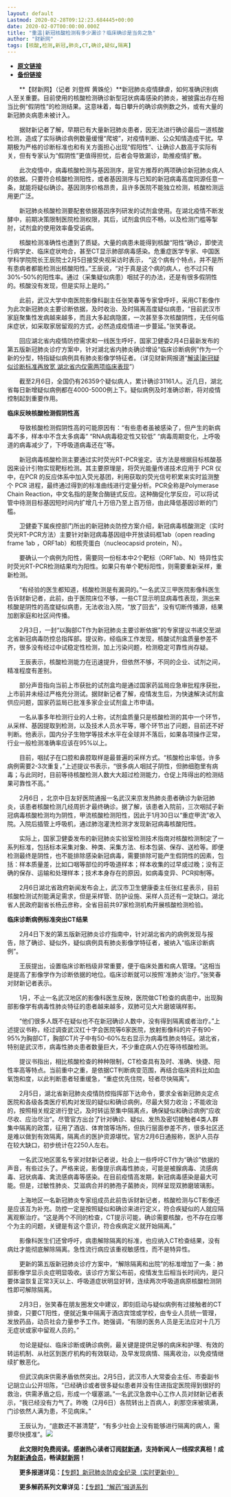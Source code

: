 ```yaml
---
layout: default
Lastmod: 2020-02-28T09:12:23.684445+00:00
date: 2020-02-07T00:00:00.000Z
title: "重温|新冠核酸检测有多少漏诊？临床确诊是当务之急"
author: "财新网"
tags: [核酸,检测,新冠,肺炎,CT,确诊,疑似,隔离]
---
```


* [**原文链接**](http://www.caixin.com/2020-02-07/101512517.html)
* [**备份链接**](http://archive.is/OtVIR)


　　**【财新网】（记者 刘登辉 黄姝伦）**新冠肺炎疫情肆虐，如何准确识别病人至关重要。目前使用的核酸检测确诊新型冠状病毒感染的肺炎，被披露出存在相当比例“假阴性”的检测结果。这意味着，每日攀升的确诊病例数之外，或有大量的新冠肺炎病患未被计入。

　　据财新记者了解，早期已有大量新冠肺炎患者，因无法进行确诊最后一道核酸检测，造成了实际确诊病例数量缓慢“爬坡”，对疫情判断、公众知情造成干扰。早期极为严格的诊断标准也和有关方面担心出现“假阳性”、让确诊人数高于实际有关，但有专家认为“假阴性”更值得担忧，后者会导致漏诊，助推疫情扩散。

　　此次疫情中，病毒核酸检测与基因测序，是官方推荐的两项确诊新冠肺炎病人的依据。只要符合核酸检测阳性，或者基因测序与已知的新冠病毒高度同源任意一条，就能将疑似确诊。基因测序价格昂贵，且许多医院不能独立检测，核酸检测运用更广泛。

　　新冠肺炎核酸检测要配套依据基因序列研发的试剂盒使用。在湖北疫情不断发酵中，前期决策限制医院检测权限，其后，试剂盒供应不畅，以及检测门槛等掣肘，试剂盒的使用效率备受诟病。

　　核酸检测准确性也遭到了质疑。大量的病患未能得到核酸“阳性”确诊，即使流行病学史、临床症状吻合，甚至CT显示肺部病毒感染。危重症医学专家、中国医学科学院院长王辰院士2月5日接受央视采访时表示， “这个病有个特点，并不是所有患病者都能检测出核酸阳性。”王辰说，“对于真是这个病的病人，也不过只有30%-50%的阳性率。通过（采集疑似病患）咽拭子的办法，还是有很多假阴性的。核酸没有发现，但是实际上是的。”

　　此前，武汉大学中南医院影像科副主任张笑春等专家曾呼吁，采用CT影像作为此次新冠肺炎主要诊断依据，及时收治、及时隔离高度疑似病患，“目前武汉市家庭聚集性发病越来越多，而且大多起病隐匿，一次甚至多次核酸阴性，无任何临床症状，如采取家居留观的方式，必然造成疫情进一步蔓延。”张笑春说。

　　回应湖北省内疫情防控需求和一线医生呼吁，国家卫健委2月4日最新发布的第五版新冠肺炎诊疗方案中，针对湖北省内肺炎确诊增设“临床诊断病例”作为一个新的分型，特指疑似病例具有肺炎影像学特征者。（详见财新网报道“[解读|新冠疑似诊断标准再放宽 湖北省内仅需两项临床表现](http://www.caixin.com/2020-02-05/101511886.html)”）

　　截至2月6日，全国仍有26359个疑似病人，累计确诊31161人。近几日，湖北省每日新增疑似病例都在4000-5000例上下。疑似病例及时准确诊断，将对疫情控制起到重要作用。

**临床反映核酸检测假阴性高**

　　导致核酸检测假阴性高的可能原因有：“有些患者虽被感染了，但产生的新病毒不多，样本中不含太多病毒” “RNA病毒稳定性又较低” “病毒周期变化，上呼吸道的病毒减少了，下呼吸道病毒还在”等。

　　新冠病毒核酸检测主要通过实时荧光RT-PCR鉴定。该方法是根据目标核酸基因来设计引物实现靶标检测。其主要原理是，将荧光能量传递技术应用于 PCR 仪中，在PCR 的反应体系中加入荧光基团，利用获取的荧光信号积累来实时监测整个 PCR 进程，最终通过得到的标准曲线进行定量分析。PCR全称是Polymerase Chain Reaction，中文名指的是聚合酶链式反应。这种酶促化学反应，可以将试管中待测目标基因短时间内扩增几十万倍乃至上百万倍，由此降低基因诊断的门槛。

　　卫健委下属疾控部门所出的新冠肺炎防控方案介绍，新冠病毒核酸测定（实时荧光RT-PCR方法）主要针对新冠病毒基因组中开放读码框1ab（open reading frame 1ab ，ORF1ab）和核壳蛋白（nucleocapsid protein，N）。

　　要确认一个病例为阳性，需要同一份标本中2个靶标（ORF1ab、N）特异性实时荧光RT-PCR检测结果均为阳性。如果只有单个靶标阳性，则需要重新采样，重新检测。

　　“有经验的医生都知道，核酸检测是有漏洞的。”一名武汉三甲医院影像科医生告诉财新记者，此前，由于医院床位不够，一些CT显示明显病毒性表现，测出来核酸是阴性的高度疑似病患，无法收治入院，“放了回去”，没有切断传播源，结果加剧家庭和社区间传播。

　　2月3日，一封“以胸部CT作为新冠肺炎主要诊断依据”的专家提议书递交至湖北省新冠病毒防控总指挥部。提议称，经临床工作发现，核酸试剂盒质量参差不齐，很多没有经过中试稳定性检测，加上污染问题，检测稳定可靠性尚存疑。

　　王辰表示，核酸检测能力在迅速提升，但依然不够，不同的企业、试剂之间，精准程度有差别。

　　部分声音指向当前上市获批的试剂盒均是通过国家药监局应急审批程序获批，上市前并未经过严格充分测试。据财新记者了解，疫情发生后，为快速解决试剂盒供应问题，国家药监局已批准多家企业试剂盒上市申请。

　　一名从事多年检测行业的人士称，试剂盒质量只是核酸检测的其中一个环节，从采样、基因提取到检测，以及技术人员水平等，哪个环节出了问题，目前还不好判断。他表示，国内分子生物学等技术水平在全球并不落后，如果各项操作正常，行业一般检测准确率应该在95%以上。

　　目前，咽拭子在口腔和鼻腔取样是最普遍的采样方式。“核酸检出率低，许多病例需要2-3次重复，”上述提议书表示，“很多病人咽拭子阴性，但肺细胞里有病毒；与此同时，目前等待核酸检测人数大大超过检测能力，仓促上阵得出的检测结果可靠性不高。”

　　2月6日 ，北京中日友好医院通报一名武汉来京发热肺炎患者确诊为新冠肺炎，该患者核酸检测几经周折才最终确诊。据了解，该患者入院前，三次咽拭子新冠病毒核酸检测均为阴性，甲流核酸检测阳性，因此于1月30日以“重症甲流”收入院。入院后插管上呼吸机，通过肺泡灌洗检测才发现新冠病毒核酸阳性。

　　实际上，国家卫健委发布的新冠肺炎实验室检测技术指南对核酸检测制定了一系列标准，包括标本采集对象、种类、采集方法、标本包装、保存、送检等。即便检测最终是阴性，也不能排除感染新冠病毒，需要排除可能产生假阴性的因素，包括：样本质量差，比如口咽等部位的呼吸道样本；样本收集的过早或过晚；没有正确的保存、运输和处理样本；技术本身存在的原因，如病毒变异、PCR抑制等。

　　2月6日湖北省政府新闻发布会上，武汉市卫生健康委主任张红星表示，目前核酸检测试剂能满足需求，但是采样管、防护设施、采样人员还有一定缺口。湖北省人民政府副省长杨云彦称，全省目前共97家检测机构开展核酸检测检验。

**临床诊断病例标准突出CT结果**

　　2月4日下发的第五版新冠肺炎诊疗指南中，针对湖北省内的病例发现与报告，除了确诊、疑似外，疑似病例具有肺炎影像学特征者，被纳入“临床诊断病例”。

　　王辰提出，设置临床诊断档级非常重要，便于临床处置和病人管理。“这相当是提高了影像学作为诊断依据的地位。临床诊断就可以按照'准肺炎'治疗。”张笑春对财新记者表示。

　　1月，不止一名武汉地区的影像科医生反映，医院做CT检查的病患中，出现胸部影像学有病毒性肺炎特征的患者越来越多，双肺可见大片磨玻璃样影。

　　“他们很多人既不在疑似也不在新冠确诊人数中，没有得到隔离或者治疗。”上述提议书称，经过调查武汉红十字会医院等6家医院，放射影像科的片子有90-95%为胸部CT，胸部CT片子中有50-60%左右显示为病毒性肺炎特征。湖北省，特别是武汉市，病毒性肺炎患者数量巨大，不少重症病人仍在等待核酸检测。

　　提议书指出，相比核酸检查的种种限制，CT检查具有及时、准确、快捷、阳性率高等特点。当前重中之重，是依据CT判断病变范围，再结合临床资料比如血氧饱和度，以此判断患者轻重缓急，“重症优先住院，轻者尽快隔离”。

　　2月5日，湖北省新冠肺炎疫情防控指挥部下达命令，要求全省新冠肺炎定点医院和各级各类医疗机构对发现的疑似和确诊病例，尽最大努力收治；不能收治的，按照相关规定进行登记，及时转运至集中隔离点，确保疑似和确诊病例“应收尽收、应治尽治”。尽管官方出台了针对确诊、疑似、发热及密切接触者4类人群集中隔离的政策，征用了酒店、体育馆等场所，但执行层面参差不齐，很多社区还是难以做到有效隔离，隔离点的医护资源堪忧。官方2月6日通报称，医护人员存在较大缺口，初步统计在2250人左右。

　　一名武汉地区匿名专家对财新记者说，社会上一些呼吁CT作为“确诊”依据的声音，有些过头了。严格来说，影像提示病毒性肺炎，可能是被腺病毒、流感病毒、冠状病毒、禽流感病毒等感染。在目前疫情高发期，新冠病毒感染是最大可能。但是，过敏性肺炎、艾滋病合并的肺孢子菌肺炎，同样呈现双肺磨玻璃影。

　　上海地区一名新冠肺炎专家组成员此前告诉财新记者，核酸检测与CT影像还是应该互为补充。防控一定是按照疑似和确诊来进行定义，符合疾疑似的人就应隔离观察治疗。“这是两个不同的检查，CT提示可能，确诊需要核酸，也不存在应哪个为主的问题，关键是有这个意识，符合疾病定义就开始隔离。”

　　影像科医生们还曾呼吁，病患解除隔离的标准，也应纳入CT检查结果，没有病灶才能彻底解除隔离。急性流行病应该重视敏感性，而不是特异性。

　　更新的第五版新冠肺炎诊疗方案中，“解除隔离和出院”的标准增加了一条：肺部影像学显示炎症明显吸收。该诊疗方案公布前，疫情发生后相当长时间内，是只要体温恢复正常3天以上、呼吸道症状明显好转，连续两次呼吸道病原核酸检测阴性即可解除隔离。

　　2月3日，张笑春在朋友圈发文中建议，即刻启动与疑似病例有过接触者的CT排查，只要CT阳性，便就近集中隔离于酒店宾馆或学校，由专业人员统一管理，发放药品，动员社会力量参予工作。她强调，“有限的医务人员是无法应对十几万无症状或家中留观人员的。”

　　勿论是疑似、临床诊断或确诊病例，最关键是提供足够的病床和护理、有效的转运机制、从社区到医疗机构的有效联动，及早发现病情、隔离收治，以免疫情继续扩散恶化。

　　但武汉病床供需矛盾依然突出。2月5日，武汉市人大常委会主任、市委副书记胡立山公开坦陈，“已经确诊或者很多疑似患者并没有住进指定医院得到很好的救治，供需矛盾之后，形成一个堰塞湖。”一名武汉急救中心工作人员对财新记者表示，“我已经没有力气了。昨晚（2月6日）各院转出上百病人，刹那空床被填满，门诊依然人满为患，不见病床。”

　　王辰认为，“底数还不甚清楚”，“有多少社会上没有能够进行隔离的病人，需要尽快摸准”。[![](/images/post/d02a42d9cb3dec9320e5f550278911c7.ico)](http://www.caixin.com/2020-02-07/101512517.html)

　　**此文限时免费阅读。感谢热心读者订阅[财新通](http://mall.caixin.com/mall/web/product/product.html?id=733&originReferrer=appfree&channelSource=appfree)，支持新闻人一线探求真相！成为[财新通会员](http://mall.caixin.com/mall/web/list/list.html?type=127&originReferrer=appfree&channelSource=appfree)，畅读[财新网](https://datayi.cn/1lnZaaidYRRn)！**

　　**更多报道详见：**[【专题】新冠肺炎防疫全纪录（实时更新中）](http://m.app.caixin.com/m_topic_detail/1473.html)

　　**更多解药系列文章详见：**[【专题】“解药”报道系列](http://m.app.caixin.com/m_topic_detail/1385.html)

